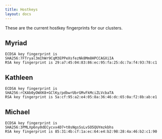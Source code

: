 ```yaml
---
title: Hostkeys
layout: docs
---
```


These are the current hostkey fingerprints for our clusters.

## Myriad
```
ECDSA key fingerprint is SHA256:7FTryal3mIhWr9CqM3EPPeXsfezNk8Mm8HPCCAGXiIA
RSA key fingerprint is 29:a7:45:04:83:86:ec:95:fa:25:dc:7a:f4:93:78:c1
```

## Kathleen
```
ECDSA key fingerprint is SHA256:rCKAb0yOWXK8+GClKy/pdbwrUbrGMvFkMciZLVcbaTA
RSA key fingerprint is 5a:cf:95:a2:e4:05:8a:36:46:dc:65:0a:f2:8b:ab:e1
```
## Michael
```
ECDSA key fingerprint is SHA256:3PMLXp6ny0dECycvx4D7+t0sNgsSsLvSO5QUYmzkbhs
RSA key fingerprint is 85:31:4b:cf:1a:ec:64:e4:b2:98:28:4a:46:b2:c1:90
```

